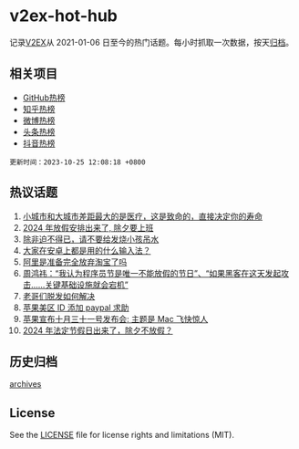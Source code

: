 # v2ex-hot-hub

 记录[V2EX](https://www.v2ex.com/)从 2021-01-06 日至今的热门话题。每小时抓取一次数据，按天[归档](archives)。
 
 ## 相关项目

- [GitHub热榜](https://github.com/lonnyzhang423/github-hot-hub)
- [知乎热榜](https://github.com/lonnyzhang423/zhihu-hot-hub)
- [微博热榜](https://github.com/lonnyzhang423/weibo-hot-hub)
- [头条热榜](https://github.com/lonnyzhang423/toutiao-hot-hub)
- [抖音热榜](https://github.com/lonnyzhang423/douyin-hot-hub)


 `更新时间：2023-10-25 12:08:18 +0800`

## 热议话题

1. [小城市和大城市差距最大的是医疗，这是致命的，直接决定你的寿命](https://www.v2ex.com/t/984900)
1. [2024 年放假安排出来了, 除夕要上班](https://www.v2ex.com/t/985160)
1. [除非迫不得已，请不要给发烧小孩吊水](https://www.v2ex.com/t/985039)
1. [大家在安卓上都是用的什么输入法？](https://www.v2ex.com/t/985113)
1. [阿里是准备完全放弃淘宝了吗](https://www.v2ex.com/t/984936)
1. [周鸿祎：“我认为程序员节是唯一不能放假的节日”、“如果黑客在这天发起攻击……关键基础设施就会宕机”](https://www.v2ex.com/t/984971)
1. [老哥们脱发如何解决](https://www.v2ex.com/t/985117)
1. [苹果美区 ID 添加 paypal 求助](https://www.v2ex.com/t/984869)
1. [苹果宣布十月三十一号发布会: 主题是 Mac 飞快惊人](https://www.v2ex.com/t/985101)
1. [2024 年法定节假日出来了，除夕不放假？](https://www.v2ex.com/t/985147)

## 历史归档

[archives](archives)

## License

See the [LICENSE](LICENSE) file for license rights and limitations (MIT).
